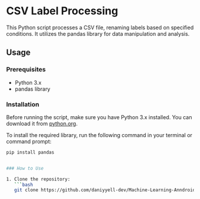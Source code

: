 # CSV Label Processing

This Python script processes a CSV file, renaming labels based on specified conditions. It utilizes the pandas library for data manipulation and analysis.

## Usage

### Prerequisites

- Python 3.x
- pandas library

### Installation

Before running the script, make sure you have Python 3.x installed. You can download it from [python.org](https://www.python.org/).

To install the required library, run the following command in your terminal or command prompt:

```bash
pip install pandas


### How to Use

1. Clone the repository:
   ```bash
   git clone https://github.com/daniyyell-dev/Machine-Learning-Anndroid
